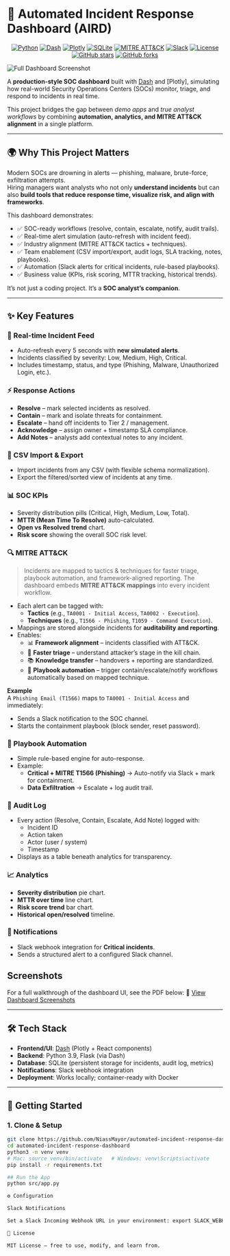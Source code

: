 # 🚨 Automated Incident Response Dashboard (AIRD)
<p align="center">
  <a href="https://www.python.org/"><img alt="Python" src="https://img.shields.io/badge/Python-3.9-3776AB?logo=python&logoColor=white"></a>
  <a href="https://dash.plotly.com/"><img alt="Dash" src="https://img.shields.io/badge/Dash-2.16.1-008DE4?logo=plotly&logoColor=white"></a>
  <a href="https://plotly.com/python/"><img alt="Plotly" src="https://img.shields.io/badge/Plotly-Graphs-3F4F75?logo=plotly&logoColor=white"></a>
  <a href="https://www.sqlite.org/"><img alt="SQLite" src="https://img.shields.io/badge/SQLite-Persistence-044A64?logo=sqlite&logoColor=white"></a>
  <a href="#-mitre-attck-integration"><img alt="MITRE ATT&CK" src="https://img.shields.io/badge/MITRE%20ATT%26CK-Mapped-E74C3C"></a>
  <a href="#-configuration"><img alt="Slack" src="https://img.shields.io/badge/Slack-Notifications-4A154B?logo=slack&logoColor=white"></a>
  <a href="LICENSE"><img alt="License" src="https://img.shields.io/badge/License-MIT-success"></a>
  <br>
  <a href="https://github.com/NiassMayor/automated-incident-response-dashboard/stargazers"><img alt="GitHub stars" src="https://img.shields.io/github/stars/NiassMayor/automated-incident-response-dashboard?style=social"></a>
  <a href="https://github.com/NiassMayor/automated-incident-response-dashboard/network/members"><img alt="GitHub forks" src="https://img.shields.io/github/forks/NiassMayor/automated-incident-response-dashboard?style=social"></a>
</p> 

![Full Dashboard Screenshot](screenshot/screencapture_AIRD.png)

A **production-style SOC dashboard** built with [Dash](https://dash.plotly.com/) and [Plotly], simulating how real-world Security Operations Centers (SOCs) monitor, triage, and respond to incidents in real time.  

This project bridges the gap between *demo apps* and *true analyst workflows* by combining **automation, analytics, and MITRE ATT&CK alignment** in a single platform.  

---

## 🌍 Why This Project Matters

Modern SOCs are drowning in alerts — phishing, malware, brute-force, exfiltration attempts.  
Hiring managers want analysts who not only **understand incidents** but can also **build tools that reduce response time, visualize risk, and align with frameworks**.

This dashboard demonstrates:
- ✅ SOC-ready workflows (resolve, contain, escalate, notify, audit trails).
- ✅ Real-time alert simulation (auto-refresh with incident feed).
- ✅ Industry alignment (MITRE ATT&CK tactics + techniques).
- ✅ Team enablement (CSV import/export, audit logs, SLA tracking, notes, playbooks).
- ✅ Automation (Slack alerts for critical incidents, rule-based playbooks).  
- ✅ Business value (KPIs, risk scoring, MTTR tracking, historical trends).

It’s not just a coding project. It’s a **SOC analyst’s companion**.

---

## ✨ Key Features

### 🔔 Real-time Incident Feed
- Auto-refresh every 5 seconds with **new simulated alerts**.  
- Incidents classified by severity: Low, Medium, High, Critical.  
- Includes timestamp, status, and type (Phishing, Malware, Unauthorized Login, etc.).

### ⚡ Response Actions
- **Resolve** – mark selected incidents as resolved.  
- **Contain** – mark and isolate threats for containment.  
- **Escalate** – hand off incidents to Tier 2 / management.  
- **Acknowledge** – assign owner + timestamp SLA compliance.  
- **Add Notes** – analysts add contextual notes to any incident.  

### 📂 CSV Import & Export
- Import incidents from any CSV (with flexible schema normalization).  
- Export the filtered/sorted view of incidents at any time.

### 📊 SOC KPIs
- Severity distribution pills (Critical, High, Medium, Low, Total).  
- **MTTR (Mean Time To Resolve)** auto-calculated.  
- **Open vs Resolved trend** chart.  
- **Risk score** showing the overall SOC risk level.

### 🔍 MITRE ATT&CK  
> Incidents are mapped to tactics & techniques for faster triage, playbook automation, and framework-aligned reporting.
The dashboard embeds **MITRE ATT&CK mappings** into every incident workflow.

- Each alert can be tagged with:
  - **Tactics** (e.g., `TA0001 - Initial Access`, `TA0002 - Execution`).  
  - **Techniques** (e.g., `T1566 - Phishing`, `T1059 - Command Execution`).  
- Mappings are stored alongside incidents for **auditability and reporting**.  
- Enables:
  - 📊 **Framework alignment** – incidents classified with ATT&CK.  
  - 🧭 **Faster triage** – understand attacker’s stage in the kill chain.  
  - 📚 **Knowledge transfer** – handovers + reporting are standardized.  
  - 🔗 **Playbook automation** – trigger contain/escalate/notify workflows automatically based on mapped technique.

**Example**  
A `Phishing Email (T1566)` maps to `TA0001 - Initial Access` and immediately:  
- Sends a Slack notification to the SOC channel.  
- Starts the containment playbook (block sender, reset password).  

### 📖 Playbook Automation
- Simple rule-based engine for auto-response.  
- Example:  
  - **Critical + MITRE T1566 (Phishing)** → Auto-notify via Slack + mark for containment.  
  - **Data Exfiltration** → Escalate + log audit trail.

### 📝 Audit Log
- Every action (Resolve, Contain, Escalate, Add Note) logged with:  
  - Incident ID  
  - Action taken  
  - Actor (user / system)  
  - Timestamp  
- Displays as a table beneath analytics for transparency.  

### 📈 Analytics
- **Severity distribution** pie chart.  
- **MTTR over time** line chart.  
- **Risk score trend** bar chart.  
- **Historical open/resolved** timeline.  

### 📡 Notifications
- Slack webhook integration for **Critical incidents**.  
- Sends a structured alert to a configured Slack channel.
    

## Screenshots
For a full walkthrough of the dashboard UI, see the PDF below:
📄 [View Dashboard Screenshots](screenshot/AIRD_Dashboard.pdf)

---

## 🛠️ Tech Stack

- **Frontend/UI**: [Dash](https://dash.plotly.com/) (Plotly + React components)
- **Backend**: Python 3.9, Flask (via Dash)
- **Database**: SQLite (persistent storage for incidents, audit log, metrics)
- **Notifications**: Slack webhook integration
- **Deployment**: Works locally; container-ready with Docker

---

## 🚀 Getting Started

### 1. Clone & Setup
```bash
git clone https://github.com/NiassMayor/automated-incident-response-dashboard.git
cd automated-incident-response-dashboard
python3 -m venv venv
# Mac: source venv/bin/activate   # Windows: venv\Scripts\activate
pip install -r requirements.txt

## Run the App
python src/app.py

⚙️ Configuration

Slack Notifications

Set a Slack Incoming Webhook URL in your environment: export SLACK_WEBHOOK_URL="https://hooks.slack.com/services/XXXX/XXXX/XXXX"

📜 License

MIT License – free to use, modify, and learn from.

